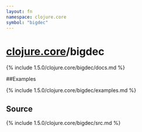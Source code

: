 ```yaml
---
layout: fn
namespace: clojure.core
symbol: "bigdec"
---
```


# [clojure.core](../)/bigdec

{% include 1.5.0/clojure.core/bigdec/docs.md %}

##Examples

{% include 1.5.0/clojure.core/bigdec/examples.md %}
## Source
{% include 1.5.0/clojure.core/bigdec/src.md %}

